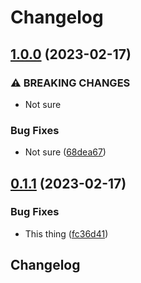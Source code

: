 # Changelog

## [1.0.0](https://github.com/Danwakeem/github-actions-test/compare/console-ui-v0.1.1...console-ui-v1.0.0) (2023-02-17)


### ⚠ BREAKING CHANGES

* Not sure

### Bug Fixes

* Not sure ([68dea67](https://github.com/Danwakeem/github-actions-test/commit/68dea67a4175d3ddc344acc4bc438b13f940c9c0))

## [0.1.1](https://github.com/Danwakeem/github-actions-test/compare/console-ui-v0.1.0...console-ui-v0.1.1) (2023-02-17)


### Bug Fixes

* This thing ([fc36d41](https://github.com/Danwakeem/github-actions-test/commit/fc36d41d969e5feb453566bdc3d5b5824da29067))

## Changelog
